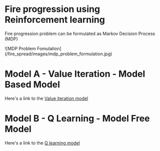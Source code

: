 # Fire progression using Reinforcement learning

Fire progression problem can be formulated as Markov Decision Process (MDP)

<div style="width:500; height:500">
![MDP Problem Fomulation](/fire_spread/images/mdp_problem_formulation.jpg)
</div>

# Model A - Value Iteration - Model Based Model
Here's a link to the [Value iteration model](/fire_spread/modelA/Value_iteration_fire_spread_pattern_v1.0.ipynb)


# Model B - Q Learning - Model Free Model
Here's a link to the [Q learning model](/fire_spread/modelB/Q_learning_fire_spread_pattern_v1.0.ipynb)



